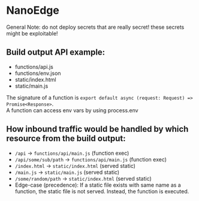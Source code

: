 # NanoEdge

General Note: do not deploy secrets that are really secret! these secrets might be exploitable!

## Build output API example:

- functions/api.js
- functions/env.json
- static/index.html
- static/main.js

The signature of a function is `export default async (request: Request) => Promise<Response>`.\
A function can access env vars by using process.env

## How inbound traffic would be handled by which resource from the build output:

- `/api` -> `functions/api/main.js` (function exec)
- `/api/some/sub/path` -> `functions/api/main.js` (function exec)
- `/index.html` -> `static/index.html` (served static)
- `/main.js` -> `static/main.js` (served static)
- `/some/random/path` -> `static/index.html` (served static)
- Edge-case (precedence): If a static file exists with same name as a function, the static file is
  not served.
  Instead, the function is executed.
